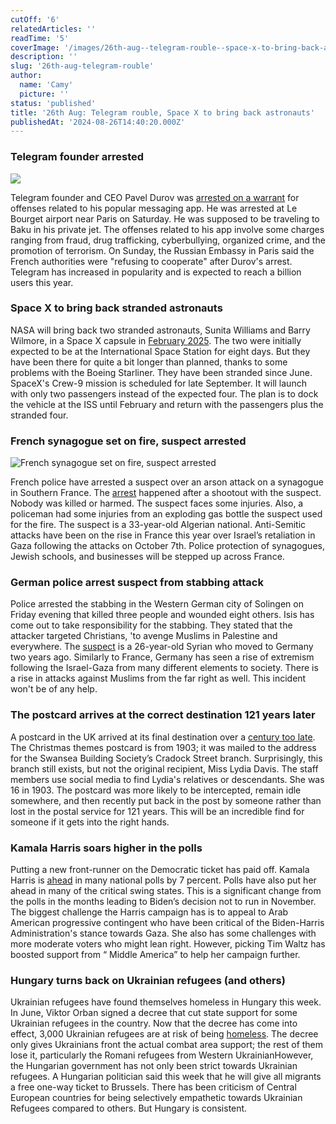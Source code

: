 ```yaml
---
cutOff: '6'
relatedArticles: ''
readTime: '5'
coverImage: '/images/26th-aug--telegram-rouble--space-x-to-bring-back-astronauts-UwNz.webp'
description: ''
slug: '26th-aug-telegram-rouble'
author:
  name: 'Camy'
  picture: ''
status: 'published'
title: '26th Aug: Telegram rouble, Space X to bring back astronauts'
publishedAt: '2024-08-26T14:40:20.000Z'
---
```


### Telegram founder arrested

![](/images/26th-aug--telegram-rouble--space-x-to-bring-back-astronauts-M2MT.webp)

Telegram founder and CEO Pavel Durov was [arrested on a warrant](https://www.dw.com/en/telegrams-pavel-durov-arrested-in-france-on-criminal-charges/a-70042055) for offenses related to his popular messaging app. He was arrested at Le Bourget airport near Paris on Saturday. He was supposed to be traveling to Baku in his private jet. The offenses related to his app involve some charges ranging from fraud, drug trafficking, cyberbullying, organized crime, and the promotion of terrorism. On Sunday, the Russian Embassy in Paris said the French authorities were "refusing to cooperate" after Durov's arrest. Telegram has increased in popularity and is expected to reach a billion users this year.

### Space X to bring back stranded astronauts

NASA will bring back two stranded astronauts, Sunita Williams and Barry Wilmore, in a Space X capsule in [February 2025](https://m.economictimes.com/news/international/world-news/nasa-to-bring-back-sunita-williams-berry-wilmore-in-2025-via-spacex-capsule/amp_articleshow/112768999.cms). The two were initially expected to be at the International Space Station for eight days. But they have been there for quite a bit longer than planned, thanks to some problems with the Boeing Starliner. They have been stranded since June. SpaceX's Crew-9 mission is scheduled for late September. It will launch with only two passengers instead of the expected four. The plan is to dock the vehicle at the ISS until February and return with the passengers plus the stranded four.

### French synagogue set on fire, suspect arrested

![French synagogue set on fire, suspect arrested](/images/26th-aug--telegram-rouble--space-x-to-bring-back-astronauts-b-AxMT.webp)

French police have arrested a suspect over an arson attack on a synagogue in Southern France. The [arrest](https://www.france24.com/en/france/20240825-french-police-arrest-suspect-over-fire-attack-on-synagogue) happened after a shootout with the suspect. Nobody was killed or harmed. The suspect faces some injuries. Also, a policeman had some injuries from an exploding gas bottle the suspect used for the fire. The suspect is a 33-year-old Algerian national. Anti-Semitic attacks have been on the rise in France this year over Israel’s retaliation in Gaza following the attacks on October 7th. Police protection of synagogues, Jewish schools, and businesses will be stepped up across France.

### German police arrest suspect from stabbing attack

Police arrested the stabbing in the Western German city of Solingen on Friday evening that killed three people and wounded eight others. Isis has come out to take responsibility for the stabbing. They stated that the attacker targeted Christians, 'to avenge Muslims in Palestine and everywhere. The [suspect](https://www.bbc.com/news/articles/crlr2z23ykno) is a 26-year-old Syrian who moved to Germany two years ago. Similarly to France, Germany has seen a rise of extremism following the Israel-Gaza from many different elements to society. There is a rise in attacks against Muslims from the far right as well. This incident won't be of any help.

### The postcard arrives at the correct destination 121 years later

A postcard in the UK arrived at its final destination over a [century too late](https://www.goodnewsnetwork.org/postcard-finally-arrives-in-swansea-121-years-after-it-was-first-sent-quest-to-find-descendants-begins/). The Christmas themes postcard is from 1903; it was mailed to the address for the Swansea Building Society’s Cradock Street branch. Surprisingly, this branch still exists, but not the original recipient, Miss Lydia Davis. The staff members use social media to find Lydia's relatives or descendants. She was 16 in 1903. The postcard was more likely to be intercepted, remain idle somewhere, and then recently put back in the post by someone rather than lost in the postal service for 121 years. This will be an incredible find for someone if it gets into the right hands.

### Kamala Harris soars higher in the polls

Putting a new front-runner on the Democratic ticket has paid off. Kamala Harris is [ahead](https://thehill.com/homenews/campaign/4846433-harris-leading-trump-by-7-points-poll/) in many national polls by 7 percent. Polls have also put her ahead in many of the critical swing states. This is a significant change from the polls in the months leading to Biden’s decision not to run in November. The biggest challenge the Harris campaign has is to appeal to Arab American progressive contingent who have been critical of the Biden-Harris Administration's stance towards Gaza. She also has some challenges with more moderate voters who might lean right. However, picking Tim Waltz has boosted support from “ Middle America” to help her campaign further.

### Hungary turns back on Ukrainian refugees (and others)

Ukrainian refugees have found themselves homeless in Hungary this week. In June, Viktor Orban signed a decree that cut state support for some Ukrainian refugees in the country. Now that the decree has come into effect, 3,000 Ukrainian refugees are at risk of being [homeless](https://www.dw.com/en/hungarys-government-makes-ukrainian-refugees-homeless/a-70026664). The decree only gives Ukrainians front the actual combat area support; the rest of them lose it, particularly the Romani refugees from Western UkrainianHowever, the Hungarian government has not only been strict towards Ukrainian refugees. A Hungarian politician said this week that he will give all migrants a free one-way ticket to Brussels. There has been criticism of Central European countries for being selectively empathetic towards Ukrainian Refugees compared to others. But Hungary is consistent.